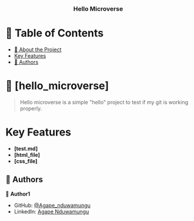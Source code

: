 <a name="readme-top"></a>

<div align="center">

  <h3><b>Hello Microverse</b></h3>

</div>

# 📗 Table of Contents

- [📖 About the Project](#about-project)
- [Key Features](#key-features)
- [👥 Authors](#authors)

# 📖 [hello_microverse] <a name="about-project"></a>

> Hello microverse is a simple "hello" project to test if my git is working properly.

# Key Features <a name="key-features"></a>

- **[test.md]**
- **[html_file]**
- **[css_file]**

## 👥 Authors <a name="authors"></a>

👤 **Author1**

- GitHub: [@Agape_nduwamungu](https://github.com/Agape-nduwamungu)
- LinkedIn: [Agape Nduwamungu](https://www.linkedin.com/in/agape-nduwamungu-bba7ba174)
